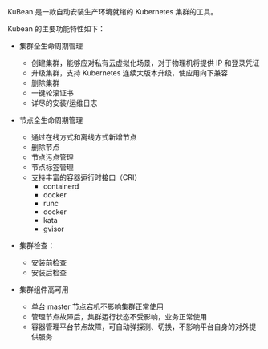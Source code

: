 KuBean 是一款自动安装生产环境就绪的 Kubernetes 集群的工具。

Kubean 的主要功能特性如下：

- 集群全生命周期管理
  - 创建集群，能够应对私有云虚拟化场景，对于物理机将提供 IP 和登录凭证
  - 升级集群，支持 Kubernetes 连续大版本升级，使应用向下兼容
  - 删除集群
  - 一键轮滚证书
  - 详尽的安装/运维日志

- 节点全生命周期管理
  - 通过在线方式和离线方式新增节点
  - 删除节点
  - 节点污点管理
  - 节点标签管理
  - 支持丰富的容器运行时接口（CRI）
    - containerd
    - docker
    - runc
    - docker
    - kata
    - gvisor
- 集群检查：
  - 安装前检查
  - 安装后检查

- 集群组件高可用
  - 单台 master 节点宕机不影响集群正常使用
  - 管理节点故障后，集群运行状态不受影响，业务正常使用
  - 容器管理平台节点故障，可自动弹探测、切换，不影响平台自身的对外提供服务
